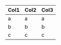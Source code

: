 


| Col1 | Col2 | Col3 |
|------|------|------|
| a    | a    | a    |
| b    | b    | b    |
| c    | c    | c    |
